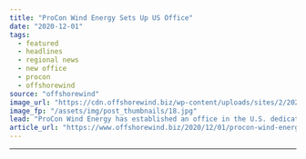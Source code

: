 ```yaml
---
title: "ProCon Wind Energy Sets Up US Office"
date: "2020-12-01"
tags: 
  - featured
  - headlines
  - regional news
  - new office
  - procon
  - offshorewind
source: "offshorewind"
image_url: "https://cdn.offshorewind.biz/wp-content/uploads/sites/2/2020/12/01145008/ProCon-Wind-Energy-Sets-Up-US-Office.jpg"
image_fp: "/assets/img/post_thumbnails/18.jpg"
lead: "ProCon Wind Energy has established an office in the U.S. dedicated to the local"
article_url: "https://www.offshorewind.biz/2020/12/01/procon-wind-energy-sets-up-us-office/"
---
```


---
